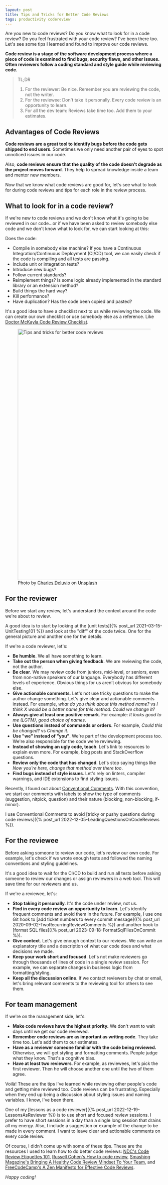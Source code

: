 ```yaml
---
layout: post
title: Tips and Tricks for Better Code Reviews
tags: productivity codereview
---
```


Are you new to code reviews? Do you know what to look for in a code review? Do you feel frustrated with your code review? I've been there too. Let's see some tips I learned and found to improve our code reviews.

**Code review is a stage of the software development process where a piece of code is examined to find bugs, security flaws, and other issues. Often reviewers follow a coding standard and style guide while reviewing code.**

> TL;DR
> 1. For the reviewer: Be nice. Remember you are reviewing the code, not the writer.
> 2. For the reviewee: Don't take it personally. Every code review is an opportunity to learn.
> 3. For all the dev team: Reviews take time too. Add them to your estimates.

## Advantages of Code Reviews

**Code reviews are a great tool to identify bugs before the code gets shipped to end users**. Sometimes we only need another pair of eyes to spot unnoticed issues in our code.

Also, **code reviews ensure that the quality of the code doesn't degrade as the project moves forward**. They help to spread knowledge inside a team and mentor new members.

Now that we know what code reviews are good for, let's see what to look for during code reviews and tips for each role in the review process.

## What to look for in a code review?

If we're new to code reviews and we don't know what it's going to be reviewed in our code...or if we have been asked to review somebody else code and we don't know what to look for, we can start looking at this:

Does the code:

* Compile in somebody else machine? If you have a Continuous Integration/Continuous Deployment (CI/CD) tool, we can easily check if the code is compiling and all tests are passing.
* Include unit or integration tests? 
* Introduce new bugs?
* Follow current standards?
* Reimplement things? Is some logic already implemented in the standard library or an extension method?
* Build things the hard way?
* Kill performance?
* Have duplication? Has the code been copied and pasted?

It's a good idea to have a checklist next to us while reviewing the code. We can create our own checklist or use somebody else as a reference. Like [Doctor McKayla Code Review Checklist](https://www.michaelagreiler.com/code-review-checklist-2/).

<figure>
<img src="https://images.unsplash.com/photo-1553877522-43269d4ea984?ixlib=rb-1.2.1&q=80&fm=jpg&crop=entropy&cs=tinysrgb&w=800&h=400&fit=crop&ixid=eyJhcHBfaWQiOjF9" alt="Tips and tricks for better code reviews" width="800">
<figcaption><span>Photo by <a href="https://unsplash.com/@charlesdeluvio?utm_source=unsplash&amp;utm_medium=referral&amp;utm_content=creditCopyText">Charles Deluvio</a> on <a href="https://unsplash.com/s/photos/review?utm_source=unsplash&amp;utm_medium=referral&amp;utm_content=creditCopyText">Unsplash</a></span></figcaption>
</figure>

## For the reviewer

Before we start any review, let's understand the context around the code we're about to review.

A good idea is to start by looking at the [unit tests]({% post_url 2021-03-15-UnitTesting101 %}) and look at the "diff" of the code twice. One for the general picture and another one for the details.

If we're a code reviewer, let's:

* **Be humble**. We all have something to learn.
* **Take out the person when giving feedback**. We are reviewing the code, not the author.
* **Be clear**. We may review code from juniors, mid-level, or seniors, even from non-native speakers of our language. Everybody has different levels of experience. Obvious things for us aren’t obvious for somebody else. 
* **Give actionable comments**. Let's not use tricky questions to make the author change something. Let's give clear and actionable comments instead. For example, _what do you think about this method name?_ vs _I think X would be a better name for this method. Could we change it?_
* **Always give at least one positive remark**. For example: _It looks good to me (LGTM)_, _good choice of names_.
* **Use questions instead of commands or orders**. For example, _Could this be changed?_ vs _Change it_.
* **Use "we" instead of "you"**. We're part of the development process too. We're also responsible for the code we're reviewing.
* **Instead of showing an ugly code, teach**. Let's link to resources to explain even more. For example, blog posts and StackOverflow questions.
* **Review only the code that has changed**. Let's stop saying things like _Now you're here, change that method over there too_.
* **Find bugs instead of style issues**. Let's rely on linters, compiler warnings, and IDE extensions to find styling issues.

Recently, I found out about [Conventional Comments](https://conventionalcomments.org/). With this convention, we start our comments with labels to show the type of comments (suggestion, nitpick, question) and their nature (blocking, non-blocking, if-minor).

I use Conventional Comments to avoid [tricky or pushy questions during code reviews]({% post_url 2022-12-05-LeadingQuestionsOnCodeReviews %}).

## For the reviewee

Before asking someone to review our code, let's review our own code. For example, let's check if we wrote enough tests and followed the naming conventions and styling guidelines.

It's a good idea to wait for the CI/CD to build and run all tests before asking someone to review our changes or assign reviewers in a web tool. This will save time for our reviewers and us.

If we're a reviewee, let's:

* **Stop taking it personally**. It's the code under review, not us.
* **Find in every code review an opportunity to learn**. Let's identify frequent comments and avoid them in the future. For example, I use one Git hook to  [add ticket numbers to every commit message]({% post_url 2020-09-02-TwoRecurringReviewComments %}) and another hook to [format SQL files]({% post_url 2023-09-18-FormatSqlFilesOnCommit %}). 
* **Give context**. Let's give enough context to our reviews. We can write an explanatory title and a description of what our code does and what decisions we made.
* **Keep your work short and focused**. Let's not make reviewers go through thousands of lines of code in a single review session. For example, we can separate changes in business logic from formatting/styling.
* **Keep all the discussion online**. If we contact reviewers by chat or email, let's bring relevant comments to the reviewing tool for others to see them.

## For team management

If we're on the management side, let's:

* **Make code reviews have the highest priority.** We don't want to wait days until we get our code reviewed.
* **Remember code reviews are as important as writing code**. They take time too. Let's add them to our estimates.
* **Have as a reviewer someone familiar with the code being reviewed.** Otherwise, we will get styling and formatting comments. People judge what they know. That's a cognitive bias.
* **Have at least two reviewers**. For example, as reviewees, let's pick the first reviewer. Then he will choose another one until the two of them agree.

Voilà! These are the tips I've learned while reviewing other people's code and getting mine reviewed too. Code reviews can be frustrating. Especially when they end up being a discussion about styling issues and naming variables. I know, I've been there.

One of my [lessons as a code reviewer]({% post_url 2022-12-19-LessonsAsReviewer %}) is to use short and focused review sessions. I prefer to have short sessions in a day than a single long session that drains all my energy. Also, I include a suggestion or example of the change to be made in every comment. I want to leave clear and actionable comments on every code review.

Of course, I didn't come up with some of these tips. These are the resources I used to learn how to do better code reviews: [NDC's Code Review Etiquettes 101](https://www.youtube.com/watch?v=Z0j1m7qwk3M), [Russell Cohen's How to code review](https://rcoh.me/posts/how-to-code-review/), [Smashing Magazine's Bringing A Healthy Code Review Mindset To Your Team](https://www.smashingmagazine.com/2019/06/bringing-healthy-code-review-mindset/), and [FreeCodeCamp's A Zen Manifesto for Effective Code Reviews](https://www.freecodecamp.org/news/a-zen-manifesto-for-effective-code-reviews-e30b5c95204a/).

_Happy coding!_